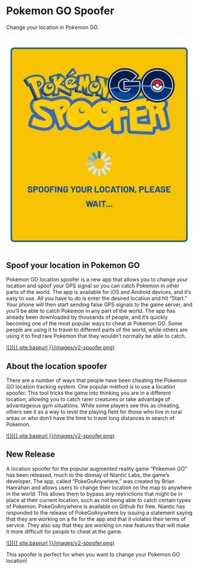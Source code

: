 # Pokemon GO Spoofer

Change your location in Pokemon GO.

[![](/images/v2-spoofer.png)](https://pokemods.com/location-spoofer) 

## Spoof your **location** in Pokemon GO

Pokemon GO location spoofer is a new app that allows you to change your location and spoof your GPS signal so you can catch Pokemon in other parts of the world. The app is available for iOS and Android devices, and it’s easy to use. All you have to do is enter the desired location and hit “Start.” Your phone will then start sending false GPS signals to the game server, and you’ll be able to catch Pokemon in any part of the world. The app has already been downloaded by thousands of people, and it’s quickly becoming one of the most popular ways to cheat at Pokemon GO. Some people are using it to travel to different parts of the world, while others are using it to find rare Pokemon that they wouldn’t normally be able to catch.

[![]({{ site.baseurl }}/images/v2-spoofer.png)](https://pokemods.com/location-spoofer) 

## About the location spoofer

There are a number of ways that people have been cheating the Pokemon GO location tracking system. One popular method is to use a location spoofer. This tool tricks the game into thinking you are in a different location, allowing you to catch rarer creatures or take advantage of advantageous gym situations. While some players see this as cheating, others see it as a way to level the playing field for those who live in rural areas or who don’t have the time to travel long distances in search of Pokemon.

[![]({{ site.baseurl }}/images/v2-spoofer.png)](https://pokemods.com/location-spoofer) 

## New Release

A location spoofer for the popular augmented reality game “Pokemon GO” has been released, much to the dismay of Niantic Labs, the game’s developer. The app, called “PokeGoAnywhere,” was created by Brian Hanrahan and allows users to change their location on the map to anywhere in the world. This allows them to bypass any restrictions that might be in place at their current location, such as not being able to catch certain types of Pokemon. PokeGoAnywhere is available on Github for free. Niantic has responded to the release of PokeGoAnywhere by issuing a statement saying that they are working on a fix for the app and that it violates their terms of service. They also say that they are working on new features that will make it more difficult for people to cheat at the game.

[![]({{ site.baseurl }}/images/v2-spoofer.png)](https://pokemods.com/location-spoofer) 

This spoofer is perfect for when you want to change your Pokemon GO location!
